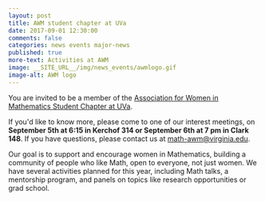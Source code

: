 ```yaml
---
layout: post
title: AWM student chapter at UVa
date: 2017-09-01 12:30:00
comments: false
categories: news events major-news
published: true
more-text: Activities at AWM
image: __SITE_URL__/img/news_events/awmlogo.gif
image-alt: AWM logo
---
```


You are invited to be a member of the [Association for Women in Mathematics Student Chapter at UVa]({{site.url}}/awm/).

If you'd like to know more, please come to one of our interest meetings, on **September 5th at 6:15 in Kerchof 314 or September 6th at 7 pm in Clark 148**. If you have questions, please contact us at [math-awm@virginia.edu](mailto:math-awm@virginia.edu).

<!--more-->

Our goal is to support and encourage women in Mathematics, building a community of people who like Math, open to everyone, not just women. We have several activities planned for this year, including Math talks, a mentorship program, and panels on topics like research opportunities or grad school.
